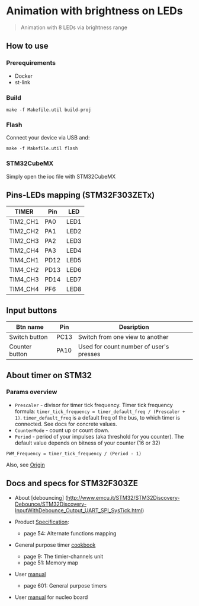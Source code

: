 # Animation with brightness on LEDs
> Animation with 8 LEDs via brightness range

## How to use 

### Prerequirements

- Docker
- st-link

### Build 

```
make -f Makefile.util build-proj
```

### Flash
Connect your device via USB and:
```
make -f Makefile.util flash
```

### STM32CubeMX

Simply open the ioc file with STM32CubeMX


## Pins-LEDs mapping (STM32F303ZETx)

| TIMER    | Pin  | LED  |
| -------- | ---- | ---- |
| TIM2_CH1 | PA0  | LED1 |
| TIM2_CH2 | PA1  | LED2 |
| TIM2_CH3 | PA2  | LED3 |
| TIM2_CH4 | PA3  | LED4 |
| TIM4_CH1 | PD12 | LED5 |
| TIM4_CH2 | PD13 | LED6 |
| TIM4_CH3 | PD14 | LED7 |
| TIM4_CH4 | PF6  | LED8 |

## Input buttons
| Btn name       | Pin  | Desription                              |
| -------------- | ---- | --------------------------------------- |
| Switch button  | PC13 | Switch from one view to another         |
| Counter button | PA10 | Used for count number of user's presses |


## About timer on STM32
### Params overview
- `Prescaler` - divisor for timer tick frequency.
  Timer tick frequency formula: `timer_tick_frequency = timer_default_freq / (Prescaler + 1)`.
  `timer_default_freq` is a default freq of the bus, to which timer is connected. See docs for concrete values.
- `CounterMode` - count up or count down.
- `Period` - period of your impulses (aka threshold for you counter). The default value depends on bitness of your counter (16 or 32)

```
PWM_Frequency = timer_tick_frequency / (Period - 1)
```

Also, see [Origin](https://stm32f4-discovery.net/2014/05/stm32f4-stm32f429-discovery-pwm-tutorial/)

## Docs and specs for STM32F303ZE

- About [debouncing] (http://www.emcu.it/STM32/STM32Discovery-Debounce/STM32Discovery-InputWithDebounce_Output_UART_SPI_SysTick.html)

- Product [Specification](https://www.st.com/resource/en/datasheet/stm32f303ze.pdf):
  - page 54: Alternate functions mapping

- General purpose timer [cookbook](https://www.st.com/content/ccc/resource/technical/document/application_note/group0/91/01/84/3f/7c/67/41/3f/DM00236305/files/DM00236305.pdf/jcr:content/translations/en.DM00236305.pdf)
  - page 9: The timier-channels unit
  - page 51: Memory map

- User [manual](https://www.st.com/content/ccc/resource/technical/document/reference_manual/4a/19/6e/18/9d/92/43/32/DM00043574.pdf/files/DM00043574.pdf/jcr:content/translations/en.DM00043574.pdf)
  - page 601: General purpose timers

- User [manual](https://www.st.com/content/ccc/resource/technical/document/user_manual/1b/03/1b/b4/88/20/4e/cd/DM00105928.pdf/files/DM00105928.pdf/jcr:content/translations/en.DM00105928.pdf) for nucleo board
